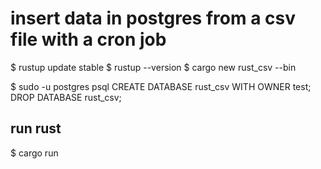 # insert data in postgres from a csv file with a cron job

$ rustup update stable
$ rustup --version
$ cargo new rust_csv --bin

$ sudo -u postgres psql
CREATE DATABASE rust_csv WITH OWNER test;
DROP DATABASE rust_csv;

## run rust
$ cargo run
